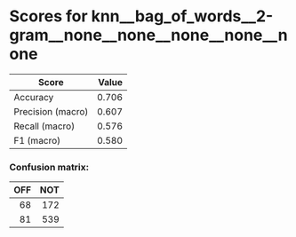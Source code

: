 # Scores for knn__bag_of_words__2-gram__none__none__none__none__none
|      Score      |Value|
|-----------------|----:|
|Accuracy         |0.706|
|Precision (macro)|0.607|
|Recall (macro)   |0.576|
|F1 (macro)       |0.580|

### Confusion matrix:
|OFF|NOT|
|--:|--:|
| 68|172|
| 81|539|
